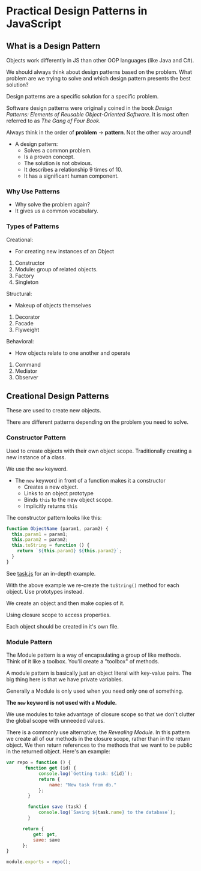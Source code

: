 # Practical Design Patterns in JavaScript

## What is a Design Pattern

Objects work differently in JS than other OOP languages (like Java and C#).

We should always think about design patterns based on the problem.
What problem are we trying to solve and which design pattern presents the
best solution?

Design patterns are a specific solution for a specific problem.

Software design patterns were originally coined in the book
_Design Patterns: Elements of Reusable Object-Oriented Software_.
It is most often referred to as _The Gang of Four Book_.

Always think in the order of **problem** -> **pattern**.
Not the other way around!

- A design pattern:
  - Solves a common problem.
  - Is a proven concept.
  - The solution is not obvious.
  - It describes a relationship 9 times of 10.
  - It has a significant human component.

### Why Use Patterns

- Why solve the problem again?
- It gives us a common vocabulary.

### Types of Patterns

Creational:

- For creating new instances of an Object

1. Constructor
2. Module: group of related objects.
3. Factory
4. Singleton

Structural:

- Makeup of objects themselves

1. Decorator
2. Facade
3. Flyweight

Behavioral:

- How objects relate to one another and operate

1. Command
2. Mediator
3. Observer

## Creational Design Patterns

These are used to create new objects.

There are different patterns depending on the problem you need to solve.

### Constructor Pattern

Used to create objects with their own object scope.
Traditionally creating a new instance of a class.

We use the `new` keyword.

- The `new` keyword in front of a function makes it a constructor
  - Creates a new object.
  - Links to an object prototype
  - Binds `this` to the new object scope.
  - Implicitly returns `this`

The constructor pattern looks like this:

```JavaScript
function ObjectName (param1, param2) {
  this.param1 = param1;
  this.param2 = param2;
  this.toString = function () {
    return `${this.param1} ${this.param2}`;
  }
}
```

See [task.js](./task.js) for an in-depth example.

With the above example we re-create the `toString()` method for each object.
Use prototypes instead.

We create an object and then make copies of it.

Using closure scope to access properties.

Each object should be created in it's own file.

### Module Pattern

The Module pattern is a way of encapsulating a group of like methods.
Think of it like a toolbox. You'll create a "toolbox" of methods.

A module pattern is basically just an object literal with key-value pairs.
The big thing here is that we have private variables.

Generally a Module is only used when you need only one of something.

**The `new` keyword is not used with a Module.**

We use modules to take advantage of closure scope so that we don't
clutter the global scope with unneeded values.

There is a commonly use alternative; the _Revealing Module_.
In this pattern we create all of our methods in the closure scope,
rather than in the return object. We then return references to the methods
that we want to be public in the returned object. Here's an example:

```JavaScript
var repo = function () {
       function get (id) {
            console.log(`Getting task: ${id}`);
            return {
                name: "New task from db."
            };
        }

        function save (task) {
            console.log(`Saving ${task.name} to the database`);
        }

      return {
          get: get,
          save: save
      };
}

module.exports = repo();
```